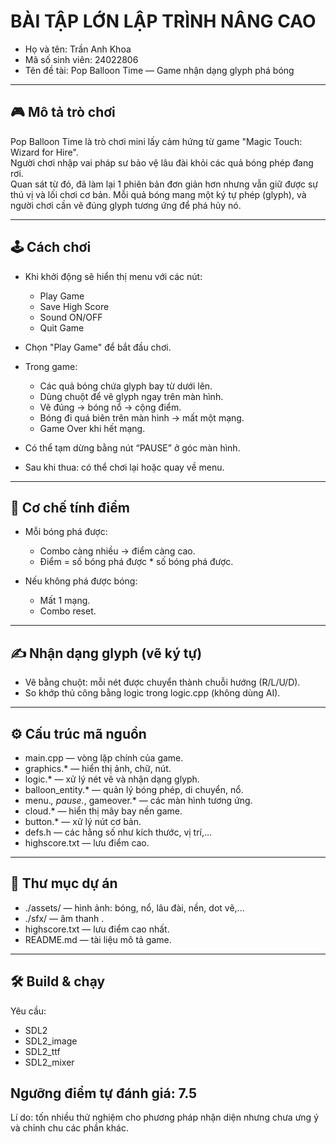 # BÀI TẬP LỚN LẬP TRÌNH NÂNG CAO

- Họ và tên: Trần Anh Khoa  
- Mã số sinh viên: 24022806  
- Tên đề tài: Pop Balloon Time — Game nhận dạng glyph phá bóng  

---

## 🎮 Mô tả trò chơi

Pop Balloon Time là trò chơi mini lấy cảm hứng từ game "Magic Touch: Wizard for Hire".  
Người chơi nhập vai pháp sư bảo vệ lâu đài khỏi các quả bóng phép đang rơi.  
Quan sát từ đó, đã làm lại 1 phiên bản đơn giản hơn nhưng vẫn giữ được sự thú vị và lối chơi cơ bản.
Mỗi quả bóng mang một ký tự phép (glyph), và người chơi cần vẽ đúng glyph tương ứng để phá hủy nó.

---

## 🕹️ Cách chơi

- Khi khởi động sẽ hiển thị menu với các nút:  
  - Play Game  
  - Save High Score  
  - Sound ON/OFF
  - Quit Game

- Chọn "Play Game" để bắt đầu chơi.

- Trong game:
  - Các quả bóng chứa glyph bay từ dưới lên.
  - Dùng chuột để vẽ glyph ngay trên màn hình.
  - Vẽ đúng → bóng nổ → cộng điểm.
  - Bóng đi quá biên trên màn hình → mất một mạng.
  - Game Over khi hết mạng.

- Có thể tạm dừng bằng nút “PAUSE” ở góc màn hình.

- Sau khi thua: có thể chơi lại hoặc quay về menu.

---

## 🧠 Cơ chế tính điểm

- Mỗi bóng phá được:
  - Combo càng nhiều → điểm càng cao.
  - Điểm = số bóng phá được * số bóng phá được.

- Nếu không phá được bóng:
  - Mất 1 mạng.
  - Combo reset.

---

## ✍️ Nhận dạng glyph (vẽ ký tự)

- Vẽ bằng chuột: mỗi nét được chuyển thành chuỗi hướng (R/L/U/D).
- So khớp thủ công bằng logic trong logic.cpp (không dùng AI).

---

## ⚙️ Cấu trúc mã nguồn

- main.cpp — vòng lặp chính của game.
- graphics.* — hiển thị ảnh, chữ, nút.
- logic.* — xử lý nét vẽ và nhận dạng glyph.
- balloon_entity.* — quản lý bóng phép, di chuyển, nổ.
- menu.*, pause.*, gameover.* — các màn hình tương ứng.
- cloud.* — hiển thị mây bay nền game.
- button.* — xử lý nút cơ bản.
- defs.h — các hằng số như kích thước, vị trí,...
- highscore.txt — lưu điểm cao.

---

## 📁 Thư mục dự án

- ./assets/ — hình ảnh: bóng, nổ, lâu đài, nền, dot vẽ,...
- ./sfx/ — âm thanh .
- highscore.txt — lưu điểm cao nhất.
- README.md — tài liệu mô tả game.

---

## 🛠️ Build & chạy

Yêu cầu:
- SDL2  
- SDL2_image  
- SDL2_ttf  
- SDL2_mixer
## Ngưỡng điểm tự đánh giá: 7.5 
 Lí do: tốn nhiều thử nghiệm cho phương pháp nhận diện nhưng chưa ưng ý và chỉnh chu các phần khác.
